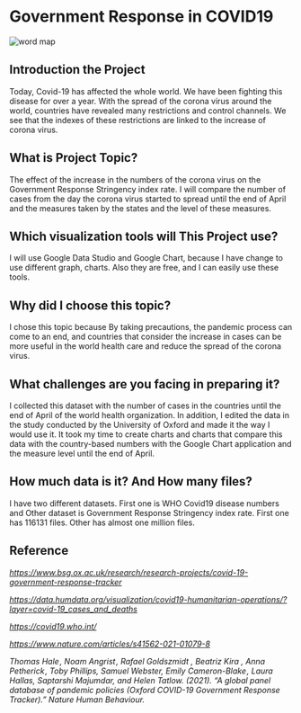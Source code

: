 # Government Response in COVID19 
![word map](https://user-images.githubusercontent.com/66682123/120923149-bc096c80-c6d5-11eb-949e-f749111c9ca3.jpg)
## Introduction the Project

Today, Covid-19 has affected the whole world. We have been fighting this disease for over a year. With the spread of the corona virus around the world, countries have revealed many restrictions and control channels. We see that the indexes of these restrictions are linked to the increase of corona virus.

## What is Project Topic?

The effect of the increase in the numbers of the corona virus on the Government Response Stringency index rate. I will compare the number of cases from the day the corona virus started to spread until the end of April and the measures taken by the states and the level of these measures.

## Which visualization tools will This Project use?

I will use Google Data Studio and Google Chart, because I have change to use different graph, charts. Also they are free, and I can easily use these tools.

## Why did I choose this topic?

I chose this topic because By taking precautions, the pandemic process can come to an end, and countries that consider the increase in cases can be more useful in the world health care and reduce the spread of the corona virus.

## What challenges are you facing in preparing it?

I collected this dataset with the number of cases in the countries until the end of April of the world health organization. In addition, I edited the data in the study conducted by the University of Oxford and made it the way I would use it. It took my time to create charts and charts that compare this data with the country-based numbers with the Google Chart application and the measure level until the end of April.

## How much data is it? And How many files?

I have two different datasets. First one is WHO Covid19 disease numbers and Other dataset is Government Response Stringency index rate. First one has 116131 files. Other has almost one million  files.

## Reference

*https://www.bsg.ox.ac.uk/research/research-projects/covid-19-government-response-tracker*

*https://data.humdata.org/visualization/covid19-humanitarian-operations/?layer=covid-19_cases_and_deaths*

*https://covid19.who.int/*

*https://www.nature.com/articles/s41562-021-01079-8*

*Thomas Hale , Noam Angrist , Rafael Goldszmidt , Beatriz Kira , Anna Petherick , Toby Phillips, Samuel Webster, Emily Cameron-Blake , Laura Hallas, Saptarshi Majumdar, and Helen Tatlow. (2021). “A global panel database of pandemic policies (Oxford COVID-19 Government Response Tracker).” Nature Human Behaviour.*

